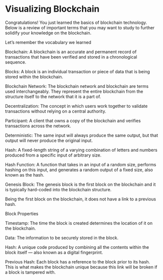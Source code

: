 # Visualizing Blockchain

Congratulations! You just learned the basics of blockchain technology. Below is a review of important terms that you may want to study to further solidify your knowledge on the blockchain.

Let’s remember the vocabulary we learned

Blockchain: A blockchain is an accurate and permanent record of transactions that have been verified and stored in a chronological sequence.

Blocks: A block is an individual transaction or piece of data that is being stored within the blockchain.

Blockchain Network: The blockchain network and blockchain are terms used interchangeably. They represent the entire blockchain from the structure itself to the network that it is a part of.

Decentralization: The concept in which users work together to validate transactions without relying on a central authority.

Participant: A client that owns a copy of the blockchain and verifies transactions across the network.

Deterministic: The same input will always produce the same output, but that output will never produce the original input.

Hash: A fixed-length string of a varying combination of letters and numbers produced from a specific input of arbitrary size.

Hash Function: A function that takes in an input of a random size, performs hashing on this input, and generates a random output of a fixed size, also known as the hash.

Genesis Block: The genesis block is the first block on the blockchain and it is typically hard-coded into the blockchain structure.

Being the first block on the blockchain, it does not have a link to a previous hash.

Block Properties

Timestamp: The time the block is created determines the location of it on the blockchain.

Data: The information to be securely stored in the block.

Hash: A unique code produced by combining all the contents within the block itself — also known as a digital fingerprint.

Previous Hash: Each block has a reference to the block prior to its hash. This is what makes the blockchain unique because this link will be broken if a block is tampered with.
